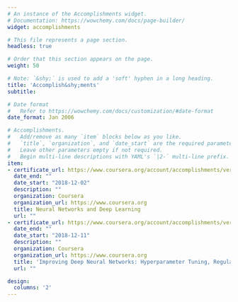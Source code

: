```yaml
---
# An instance of the Accomplishments widget.
# Documentation: https://wowchemy.com/docs/page-builder/
widget: accomplishments

# This file represents a page section.
headless: true

# Order that this section appears on the page.
weight: 50

# Note: `&shy;` is used to add a 'soft' hyphen in a long heading.
title: 'Accomplish&shy;ments'
subtitle:

# Date format
#   Refer to https://wowchemy.com/docs/customization/#date-format
date_format: Jan 2006

# Accomplishments.
#   Add/remove as many `item` blocks below as you like.
#   `title`, `organization`, and `date_start` are the required parameters.
#   Leave other parameters empty if not required.
#   Begin multi-line descriptions with YAML's `|2-` multi-line prefix.
item:
- certificate_url: https://www.coursera.org/account/accomplishments/verify/F54EMJ5TP2C3
  date_end: ""
  date_start: "2018-12-02"
  description: ""
  organization: Coursera
  organization_url: https://www.coursera.org
  title: Neural Networks and Deep Learning
  url: ""
- certificate_url: https://www.coursera.org/account/accomplishments/verify/VZD6M5KNMER7
  date_end: ""
  date_start: "2018-12-11"
  description: ""
  organization: Coursera
  organization_url: https://www.coursera.org
  title: 'Improving Deep Neural Networks: Hyperparameter Tuning, Regularization and Optimization'
  url: ""

design:
  columns: '2' 
---
```

